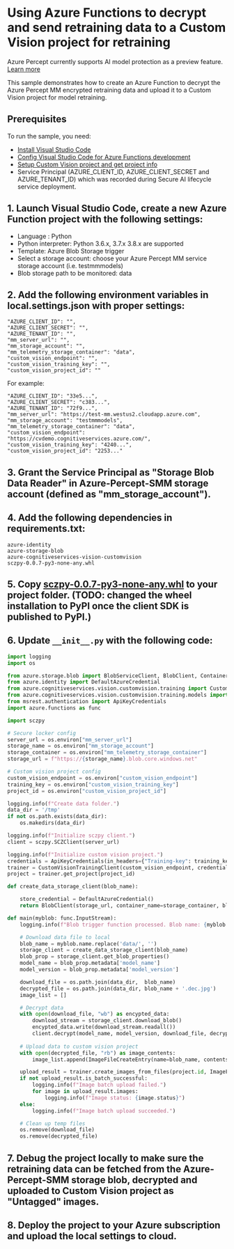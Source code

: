 # Using Azure Functions to decrypt and send retraining data to a Custom Vision project for retraining

Azure Percept currently supports AI model protection as a preview feature. [Learn more](https://azure.microsoft.com/en-us/support/legal/preview-supplemental-terms/)

This sample demonstrates how to create an Azure Function to decrypt the Azure Percept MM encrypted retraining data and upload it to a Custom Vision project for model retraining. 

## Prerequisites

To run the sample, you need:

* [Install Visual Studio Code](https://code.visualstudio.com)
* [Config Visual Studio Code for Azure Functions development](https://docs.microsoft.com/en-us/azure/azure-functions/create-first-function-vs-code-python)
* [Setup Custom Vision project and get project info](https://docs.microsoft.com/en-us/azure/cognitive-services/custom-vision-service/quickstarts/object-detection?tabs=visual-studio&pivots=programming-language-python)
* Service Principal (AZURE_CLIENT_ID, AZURE_CLIENT_SECRET and AZURE_TENANT_ID) which was recorded during Secure AI lifecycle service deployment.

## 1. Launch Visual Studio Code, create a new Azure Function project with the following settings:
* Language : Python
* Python interpreter: Python 3.6.x, 3.7.x 3.8.x are supported
* Template: Azure Blob Storage trigger
* Select a storage account: choose your Azure Percept MM service storage account (i.e. testmmmodels)
* Blob storage path to be monitored: data

## 2. Add the following environment variables in local.settings.json with proper settings:
```
"AZURE_CLIENT_ID": "", 
"AZURE_CLIENT_SECRET": "",
"AZURE_TENANT_ID": "",
"mm_server_url": "",
"mm_storage_account": "",
"mm_telemetry_storage_container": "data",
"custom_vision_endpoint": "",
"custom_vision_training_key": "",
"custom_vision_project_id": ""
```
For example: 
```
"AZURE_CLIENT_ID": "33e5...",
"AZURE_CLIENT_SECRET": "c383...",
"AZURE_TENANT_ID": "72f9...",
"mm_server_url": "https://test-mm.westus2.cloudapp.azure.com",
"mm_storage_account": "testmmmodels",
"mm_telemetry_storage_container": "data",
"custom_vision_endpoint": "https://cvdemo.cognitiveservices.azure.com/",
"custom_vision_training_key": "4240...",
"custom_vision_project_id": "2253..."
```
## 3. Grant the Service Principal as "Storage Blob Data Reader" in Azure-Percept-SMM storage account (defined as "mm_storage_account").   

## 4. Add the following dependencies in requirements.txt:
```
azure-identity
azure-storage-blob
azure-cognitiveservices-vision-customvision
sczpy-0.0.7-py3-none-any.whl
```

## 5. Copy [sczpy-0.0.7-py3-none-any.whl](../jupyter-basics) to your project folder. (TODO: changed the wheel installation to PyPI once the client SDK is published to PyPI.)

## 6. Update ```__init__.py``` with the following code:

```python
import logging
import os

from azure.storage.blob import BlobServiceClient, BlobClient, ContainerClient
from azure.identity import DefaultAzureCredential
from azure.cognitiveservices.vision.customvision.training import CustomVisionTrainingClient
from azure.cognitiveservices.vision.customvision.training.models import ImageFileCreateBatch, ImageFileCreateEntry
from msrest.authentication import ApiKeyCredentials
import azure.functions as func

import sczpy

# Secure locker config
server_url = os.environ["mm_server_url"]
storage_name = os.environ["mm_storage_account"]
storage_container = os.environ["mm_telemetry_storage_container"]
storage_url = f"https://{storage_name}.blob.core.windows.net"

# Custom vision project config
custom_vision_endpoint = os.environ["custom_vision_endpoint"]
training_key = os.environ["custom_vision_training_key"]
project_id = os.environ["custom_vision_project_id"]

logging.info(f"Create data folder.")
data_dir = '/tmp'
if not os.path.exists(data_dir):
    os.makedirs(data_dir)

logging.info(f"Initialize sczpy client.")
client = sczpy.SCZClient(server_url)

logging.info(f"Initialize custom vision project.")
credentials = ApiKeyCredentials(in_headers={"Training-key": training_key})
trainer = CustomVisionTrainingClient(custom_vision_endpoint, credentials)
project = trainer.get_project(project_id)

def create_data_storage_client(blob_name):

    store_credential = DefaultAzureCredential()
    return BlobClient(storage_url, container_name=storage_container, blob_name=blob_name, credential=store_credential)

def main(myblob: func.InputStream):
    logging.info(f"Blob trigger function processed. Blob name: {myblob.name}")

    # Download data file to local
    blob_name = myblob.name.replace('data/', '')
    storage_client = create_data_storage_client(blob_name)
    blob_prop = storage_client.get_blob_properties()
    model_name = blob_prop.metadata['model_name'] 
    model_version = blob_prop.metadata['model_version']

    download_file = os.path.join(data_dir,  blob_name)
    decrypted_file = os.path.join(data_dir, blob_name + '.dec.jpg')
    image_list = []

    # Decrypt data
    with open(download_file, "wb") as encypted_data:
        download_stream = storage_client.download_blob()
        encypted_data.write(download_stream.readall())
        client.decrypt(model_name, model_version, download_file, decrypted_file)
    
    # Upload data to custom vision project
    with open(decrypted_file, "rb") as image_contents:
        image_list.append(ImageFileCreateEntry(name=blob_name, contents=image_contents.read()))

    upload_result = trainer.create_images_from_files(project.id, ImageFileCreateBatch(images=image_list))
    if not upload_result.is_batch_successful:
        logging.info(f"Image batch upload failed.")
        for image in upload_result.images:
            logging.info(f"Image status: {image.status}")
    else:
        logging.info(f"Image batch upload succeeded.")

    # Clean up temp files
    os.remove(download_file)
    os.remove(decrypted_file)
```

## 7. Debug the project locally to make sure the retraining data can be fetched from the Azure-Percept-SMM storage blob, decrypted and uploaded to Custom Vision project as "Untagged" images.

## 8. Deploy the project to your Azure subscription and upload the local settings to cloud.
